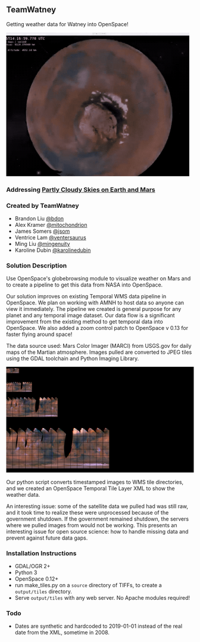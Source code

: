 ## TeamWatney
Getting weather data for Watney into OpenSpace!

![Animation](animation.gif)

### Addressing [Partly Cloudy Skies on Earth and Mars](https://github.com/amnh/HackTheSolarSystem/wiki/Partly-Cloudy-Skies-on-Earth-and-Mars)

### Created by TeamWatney
* Brandon Liu [@bdon](https://github.com/bdon)
* Alex Kramer [@mitochondrion](https://github.com/mitochondrion)
* James Somers [@jsom](https://github.com/jsom)
* Ventrice Lam [@ventersaurus](https://github.com/ventersaurus)
* Ming Liu [@mingenuity](https://github.com/mingenuity)
* Karoline Dubin [@karolinedubin](https://github.com/karolinedubin)


### Solution Description

Use OpenSpace's globebrowsing module to visualize weather on Mars and to create a pipeline to get this data from NASA into OpenSpace.

Our solution improves on existing Temporal WMS data pipeline in OpenSpace. We plan on working with AMNH to host data so anyone can view it immediately. The pipeline we created is general purpose for any planet and any temporal image dataset. Our data flow is a significant improvement from the existing method to get temporal data into OpenSpace. We also added a zoom control patch to OpenSpace v 0.13 for faster flying around space!

The data source used: Mars Color Imager (MARCI) from USGS.gov for daily maps of the Martian atmosphere. Images pulled are converted to JPEG tiles using the GDAL toolchain and Python Imaging Library.

![Tiles](mosaic.jpg)

Our python script converts timestamped images to WMS tile directories, and we created an OpenSpace Temporal Tile Layer XML to show the weather data. 

An interesting issue: some of the satellite data we pulled had was still raw, and it took time to realize these were unprocessed because of the government shutdown. If the government remained shutdown, the servers where we pulled images from would not be working. This presents an interesting issue for open source science: how to handle missing data and prevent against future data gaps.

### Installation Instructions

* GDAL/OGR 2+
* Python 3
* OpenSpace 0.12+
* run make_tiles.py on a `source` directory of TIFFs, to create a `output/tiles` directory.
* Serve `output/tiles` with any web server. No Apache modules required!

### Todo

* Dates are synthetic and hardcoded to 2019-01-01 instead of the real date from the XML, sometime in 2008.


